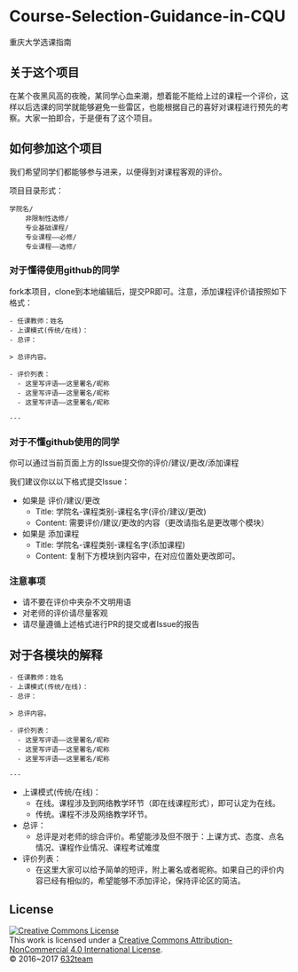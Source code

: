 # Course-Selection-Guidance-in-CQU
重庆大学选课指南

## 关于这个项目
在某个夜黑风高的夜晚，某同学心血来潮，想着能不能给上过的课程一个评价，这样以后选课的同学就能够避免一些雷区，也能根据自己的喜好对课程进行预先的考察。大家一拍即合，于是便有了这个项目。

## 如何参加这个项目
我们希望同学们都能够参与进来，以便得到对课程客观的评价。

项目目录形式：
```
学院名/
    非限制性选修/
    专业基础课程/
    专业课程——必修/
    专业课程——选修/
```

### 对于懂得使用github的同学

fork本项目，clone到本地编辑后，提交PR即可。注意，添加课程评价请按照如下格式：
```
- 任课教师：姓名
- 上课模式(传统/在线)：
- 总评：

> 总评内容。

- 评价列表：
  - 这里写评语——这里署名/昵称
  - 这里写评语——这里署名/昵称
  - 这里写评语——这里署名/昵称

---
```

### 对于不懂github使用的同学

你可以通过当前页面上方的Issue提交你的评价/建议/更改/添加课程

我们建议你以以下格式提交Issue：
- 如果是 评价/建议/更改
  - Title: 学院名-课程类别-课程名字(评价/建议/更改)
  - Content: 需要评价/建议/更改的内容（更改请指名是更改哪个模块）
- 如果是 添加课程
  - Title: 学院名-课程类别-课程名字(添加课程)
  - Content: 复制下方模块到内容中，在对应位置处更改即可。

### 注意事项
- 请不要在评价中夹杂不文明用语
- 对老师的评价请尽量客观
- 请尽量遵循上述格式进行PR的提交或者Issue的报告

## 对于各模块的解释

```
- 任课教师：姓名
- 上课模式(传统/在线)：
- 总评：

> 总评内容。

- 评价列表：
  - 这里写评语——这里署名/昵称
  - 这里写评语——这里署名/昵称
  - 这里写评语——这里署名/昵称

---
```

- 上课模式(传统/在线)：
  - 在线。课程涉及到网络教学环节（即在线课程形式），即可认定为在线。
  - 传统。课程不涉及网络教学环节。
- 总评：
  - 总评是对老师的综合评价。希望能涉及但不限于：上课方式、态度、点名情况、课程作业情况、课程考试难度
- 评价列表：
  - 在这里大家可以给予简单的短评，附上署名或者昵称。如果自己的评价内容已经有相似的，希望能够不添加评论，保持评论区的简洁。

## License
<a rel="license" href="http://creativecommons.org/licenses/by-nc/4.0/"><img alt="Creative Commons License" style="border-width:0" src="https://i.creativecommons.org/l/by-nc/4.0/88x31.png" /></a><br />This work is licensed under a <a rel="license" href="http://creativecommons.org/licenses/by-nc/4.0/">Creative Commons Attribution-NonCommercial 4.0 International License</a>.  
© 2016~2017 [632team](https://github.com/632team)
